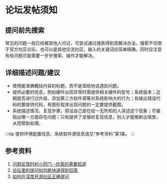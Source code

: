  
# 论坛发帖须知

## 提问前先搜索

常见的问题一般已经被其他人问过，可尝试通过搜索得到其解决办法。搜索不仅限于官方社区论坛，也可以是其他交流社区。输入的关键词应简单精确。同时应注意有些问题可能需要一步步搜索、操作才能解决。

## 详细描述问题/建议

- 使用能准确概括内容的标题，而不是笼统地说遇到问题。
- 提供必要的信息，例如硬件出现异常时需提供相关硬件的型号；系统版本；近期是否进行过升级、添加第三方软件源等对系统影响大的行为；有输出错误代码的要提供代码，有图形程序出现问题的一定要提供截图。
- 系统描述情况、复现步骤，假设自己是在给一无所知的人讲述这个现象；尽量指出哪一方面存在问题；只有提供了足够的复现信息，别人才能推断出情景，从而帮助处理。

:::tip
提供环境配置信息、系统软件源信息请见“参考资料”第1条。
::: 

## 参考资料
1. [问题反馈时的小窍门--你真的需要知道](https://bbs.deepin.org//post/242631)
2. [论坛里的提问如何能快速得到回答](https://bbs.deepin.org/post/236191)
3. [如何在深度开源社区正确提问](https://bbs.deepin.org/post/254697)